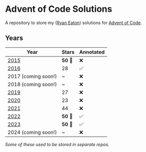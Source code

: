 # Advent of Code Solutions

A repository to store my ([Ryan Eaton](https://www.linkedin.com/in/ryan-l-eaton/)) solutions for [Advent of Code](https://adventofcode.com/).

## Years

| Year                   | Stars         | Annotated          |
|------------------------|---------------|--------------------|
| [2015](2015/readme.md) | **50 :tada:** | :x:                |
| [2016](2016/readme.md) | 28            | :white_check_mark: |
| 2017 (coming soon!)    | ~             | :x:                |
| 2018 (coming soon!)    | ~             | :x:                |
| [2019](2019/readme.md) | 27            | :x:                |
| [2020](2020/readme.md) | 23            | :x:                |
| [2021](2021/readme.md) | 44            | :x:                |
| [2022](2022/README.md) | **50 :tada:** | :white_check_mark: |
| [2023](2023/readme.md) | **50 :tada:** | :white_check_mark: |
| 2024 (coming soon!)    | ~             | :x:                |

*Some of these used to be stored in separate repos.*
